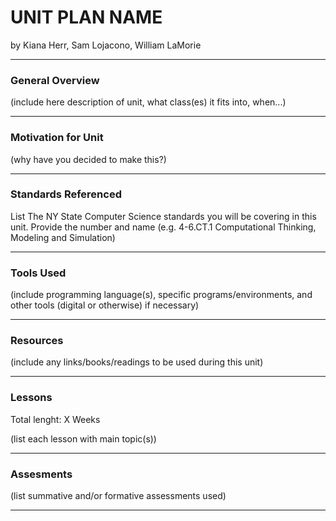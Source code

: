 # UNIT PLAN NAME
by Kiana Herr, Sam Lojacono, William LaMorie

-----

### General Overview
(include here description of unit, what class(es) it fits into, when...)

---

### Motivation for Unit
(why have you decided to make this?)

---

### Standards Referenced
List The NY State Computer Science standards you will be covering in this unit. Provide the number and name (e.g. 4-6.CT.1 Computational Thinking, Modeling and Simulation)

---

### Tools Used
(include programming language(s), specific programs/environments, and other tools (digital or otherwise) if necessary)

---

### Resources
(include any links/books/readings to be used during this unit)

---

### Lessons
Total lenght: X Weeks

(list each lesson with main topic(s))

---

### Assesments
(list summative and/or formative assessments used)

---
